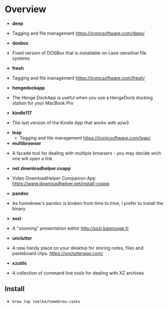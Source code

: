 # Overview #

* **deep**
 - Tagging and file management https://ironicsoftware.com/deep/
* **dosbox**
 - Fixed version of DOSBox that is installable on case-sensitive file systems
* **fresh**
 - Tagging and file management https://ironicsoftware.com/fresh/
* **hengedockapp**
 - The Henge DockApp is useful when you use a HengeDock docking station for your MacBook Pro
* **kindle117**
 - The last version of the Kindle App that works with azw3
* **leap**
  - Tagging and file management https://ironicsoftware.com/leap/
* **multibrowser**
 - A facade tool for dealing with multiple browsers - you may decide wich one will open a link
* **net.downloadhelper.coapp**
 - Video DownloadHelper Companion App https://www.downloadhelper.net/install-coapp
* **pandoc**
 - As homebrew's pandoc is broken from time to time, I prefer to install the binary
* **sozi**
 - A "zooming" presentation editor http://sozi.baierouge.fr
* **unclutter**
 - A new handy place on your desktop for storing notes, files and pasteboard clips. https://unclutterapp.com/
* **xzutils**
 - A collection of command line tools for dealing with XZ archives

## Install ##

* `brew tap toelke/homebrew-casks`
